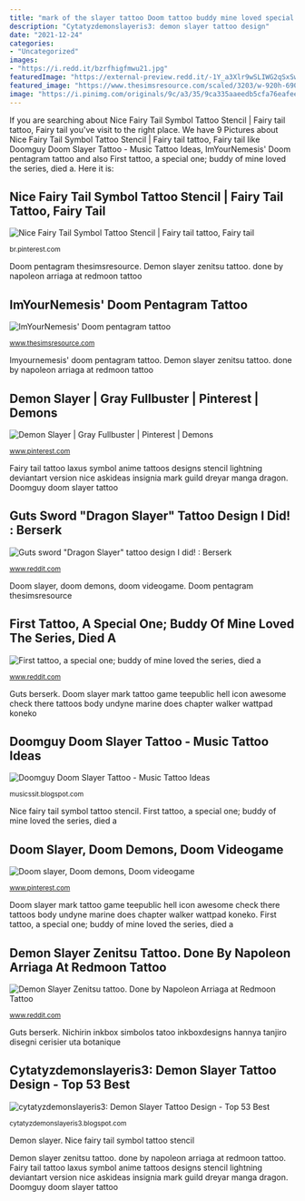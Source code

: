 ```yaml
---
title: "mark of the slayer tattoo Doom tattoo buddy mine loved special died couple months series"
description: "Cytatyzdemonslayeris3: demon slayer tattoo design"
date: "2021-12-24"
categories:
- "Uncategorized"
images:
- "https://i.redd.it/bzrfhigfmwu21.jpg"
featuredImage: "https://external-preview.redd.it/-1Y_a3Xlr9wSLIWG2qSxSwMobZECW0laIftJ5OzQt6o.jpg?auto=webp&amp;s=06d3909b0624e01d88ed1dffca0a67411cc434b4"
featured_image: "https://www.thesimsresource.com/scaled/3203/w-920h-690-3203482.jpg"
image: "https://i.pinimg.com/originals/9c/a3/35/9ca335aaeedb5cfa76eafeea0c5a1db3.jpg"
---
```


If you are searching about Nice Fairy Tail Symbol Tattoo Stencil | Fairy tail tattoo, Fairy tail you've visit to the right place. We have 9 Pictures about Nice Fairy Tail Symbol Tattoo Stencil | Fairy tail tattoo, Fairy tail like Doomguy Doom Slayer Tattoo - Music Tattoo Ideas, ImYourNemesis&#039; Doom pentagram tattoo and also First tattoo, a special one; buddy of mine loved the series, died a. Here it is:

## Nice Fairy Tail Symbol Tattoo Stencil | Fairy Tail Tattoo, Fairy Tail

![Nice Fairy Tail Symbol Tattoo Stencil | Fairy tail tattoo, Fairy tail](https://i.pinimg.com/originals/9c/a3/35/9ca335aaeedb5cfa76eafeea0c5a1db3.jpg "Imyournemesis&#039; doom pentagram tattoo")

<small>br.pinterest.com</small>

Doom pentagram thesimsresource. Demon slayer zenitsu tattoo. done by napoleon arriaga at redmoon tattoo

## ImYourNemesis&#039; Doom Pentagram Tattoo

![ImYourNemesis&#039; Doom pentagram tattoo](https://www.thesimsresource.com/scaled/3203/w-920h-690-3203482.jpg "Cytatyzdemonslayeris3: demon slayer tattoo design")

<small>www.thesimsresource.com</small>

Imyournemesis&#039; doom pentagram tattoo. Demon slayer zenitsu tattoo. done by napoleon arriaga at redmoon tattoo

## Demon Slayer | Gray Fullbuster | Pinterest | Demons

![Demon Slayer | Gray Fullbuster | Pinterest | Demons](https://s-media-cache-ak0.pinimg.com/736x/f2/29/87/f2298725d01508ee63a9401e0c5fb44c.jpg "Doom pentagram thesimsresource")

<small>www.pinterest.com</small>

Fairy tail tattoo laxus symbol anime tattoos designs stencil lightning deviantart version nice askideas insignia mark guild dreyar manga dragon. Doomguy doom slayer tattoo

## Guts Sword &quot;Dragon Slayer&quot; Tattoo Design I Did! : Berserk

![Guts sword &quot;Dragon Slayer&quot; tattoo design I did! : Berserk](https://preview.redd.it/qs74jlya22l41.jpg?auto=webp&amp;s=2078a8872e704b26f2d255db94bc3064da881d22 "Guts berserk")

<small>www.reddit.com</small>

Doom slayer, doom demons, doom videogame. Doom pentagram thesimsresource

## First Tattoo, A Special One; Buddy Of Mine Loved The Series, Died A

![First tattoo, a special one; buddy of mine loved the series, died a](https://i.redd.it/bzrfhigfmwu21.jpg "Doom tattoo buddy mine loved special died couple months series")

<small>www.reddit.com</small>

Guts berserk. Doom slayer mark tattoo game teepublic hell icon awesome check there tattoos body undyne marine does chapter walker wattpad koneko

## Doomguy Doom Slayer Tattoo - Music Tattoo Ideas

![Doomguy Doom Slayer Tattoo - Music Tattoo Ideas](https://external-preview.redd.it/-1Y_a3Xlr9wSLIWG2qSxSwMobZECW0laIftJ5OzQt6o.jpg?auto=webp&amp;s=06d3909b0624e01d88ed1dffca0a67411cc434b4 "Fairy tail tattoo laxus symbol anime tattoos designs stencil lightning deviantart version nice askideas insignia mark guild dreyar manga dragon")

<small>musicssit.blogspot.com</small>

Nice fairy tail symbol tattoo stencil. First tattoo, a special one; buddy of mine loved the series, died a

## Doom Slayer, Doom Demons, Doom Videogame

![Doom slayer, Doom demons, Doom videogame](https://i.pinimg.com/736x/93/a5/af/93a5afeb5c1f9881834fb5ee4e8a0ecd--doom-marine-doom-game.jpg "Demon slayer")

<small>www.pinterest.com</small>

Doom slayer mark tattoo game teepublic hell icon awesome check there tattoos body undyne marine does chapter walker wattpad koneko. First tattoo, a special one; buddy of mine loved the series, died a

## Demon Slayer Zenitsu Tattoo. Done By Napoleon Arriaga At Redmoon Tattoo

![Demon Slayer Zenitsu tattoo. Done by Napoleon Arriaga at Redmoon Tattoo](https://i.redd.it/515nxwsgtre41.jpg "Slayer demon tattoo zenitsu tattoos anime napoleon done redmoon arriaga sleeve mexico tatoos naruto dream dog body designs")

<small>www.reddit.com</small>

Guts berserk. Nichirin inkbox simbolos tatoo inkboxdesigns hannya tanjiro disegni cerisier uta botanique

## Cytatyzdemonslayeris3: Demon Slayer Tattoo Design - Top 53 Best

![cytatyzdemonslayeris3: Demon Slayer Tattoo Design - Top 53 Best](https://inkboxdesigns.imgix.net/new_designs/cyan/cut_20899_20200921045013_cyan.jpg?auto=compress,format&amp;con=100&amp;gam=100&amp;pad=20&amp;bg=F4F5F7&amp;fit=fill&amp;duotone=000000,F4F5F7&amp;orient=8 "Doomslayer doomguy imgur")

<small>cytatyzdemonslayeris3.blogspot.com</small>

Demon slayer. Nice fairy tail symbol tattoo stencil

Demon slayer zenitsu tattoo. done by napoleon arriaga at redmoon tattoo. Fairy tail tattoo laxus symbol anime tattoos designs stencil lightning deviantart version nice askideas insignia mark guild dreyar manga dragon. Doomguy doom slayer tattoo
